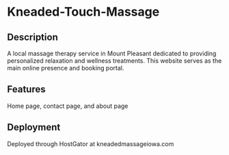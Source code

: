 # Kneaded-Touch-Massage
## Description

A local massage therapy service in Mount Pleasant dedicated to providing personalized relaxation and wellness treatments. This website serves as the main online presence and booking portal.

## Features

Home page, contact page, and about page

## Deployment

Deployed through HostGator at kneadedmassageiowa.com





